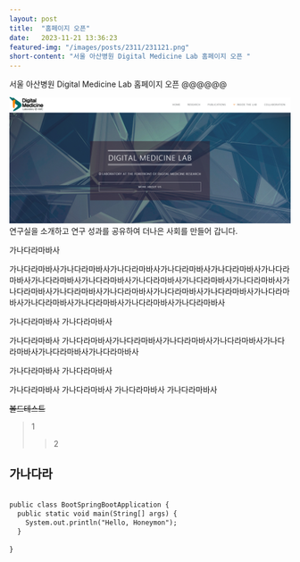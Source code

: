 ```yaml
---
layout: post
title:  "홈페이지 오픈"
date:   2023-11-21 13:36:23
featured-img: "/images/posts/2311/231121.png"
short-content: "서울 아산병원 Digital Medicine Lab 홈페이지 오픈 "
---
```




서울 아산병원 Digital Medicine Lab 홈페이지 오픈 
@@@@@@

<span class="image featured"><img src="/images/posts/2311/231121.png" alt=""></span>
연구실을 소개하고 연구 성과를 공유하여 더나은 사회를 만들어 갑니다.


가나다라마바사

가나다라마바사가나다라마바사가나다라마바사가나다라마바사가나다라마바사가나다라마바사가나다라마바사가나다라마바사가나다라마바사가나다라마바사가나다라마바사가나다라마바사가나다라마바사가나다라마바사가나다라마바사가나다라마바사가나다라마바사가나다라마바사가나다라마바사가나다라마바사가나다라마바사

가나다라마바사
가나다라마바사

가나다라마바사
가나다라마바사가나다라마바사가나다라마바사가나다라마바사가나다라마바사가나다라마바사가나다라마바사

가나다라마바사
가나다라마바사

가나다라마바사
가나다라마바사
가나다라마바사
가나다라마바사

~~볼드테스트~~
> 1
>> 2 

## 가나다라


<pre>
<code>
public class BootSpringBootApplication {
  public static void main(String[] args) {
    System.out.println("Hello, Honeymon");
  }

}
</code>
</pre>